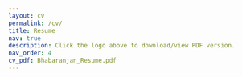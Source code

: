 ```yaml
---
layout: cv
permalink: /cv/
title: Resume
nav: true
description: Click the logo above to download/view PDF version.
nav_order: 4
cv_pdf: Bhabaranjan_Resume.pdf
---
```

